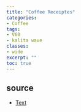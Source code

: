 ```yaml
---
title: "Coffee Receiptes"
categories: 
- Coffee
tags:
- V60
- kalita wave
classes: 
- wide
excerpt: "" 
toc: true
--- 
```




## source

* [Text][def]

[def]: https://steh.github.io
